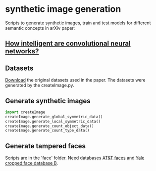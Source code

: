 # synthetic image generation

Scripts to generate synthetic images, train and test models for different semantic concepts in arXiv paper:

## [How intelligent are convolutional neural networks?](https://arxiv.org/pdf/1709.06126.pdf)

## Datasets
[Download](https://drive.google.com/file/d/0B1rsctZXT5uaVXFxMUZnMXNjaGM/view?usp=sharing) the original datasets used in the paper. The datasets were generated by the createImage.py.

## Generate synthetic images
```python
import createImage
createImage.generate_global_symmetric_data()
createImage.generate_local_symmetric_data()
createImage.generate_count_object_data()
createImage.generate_count_type_data()
```

## Generate tampered faces
Scripts are in the 'face' folder. Need databases [AT&T faces](http://www.cl.cam.ac.uk/research/dtg/attarchive/facedatabase.html) and 
[Yale cropped face database B](http://vision.ucsd.edu/~iskwak/ExtYaleDatabase/ExtYaleB.html).

